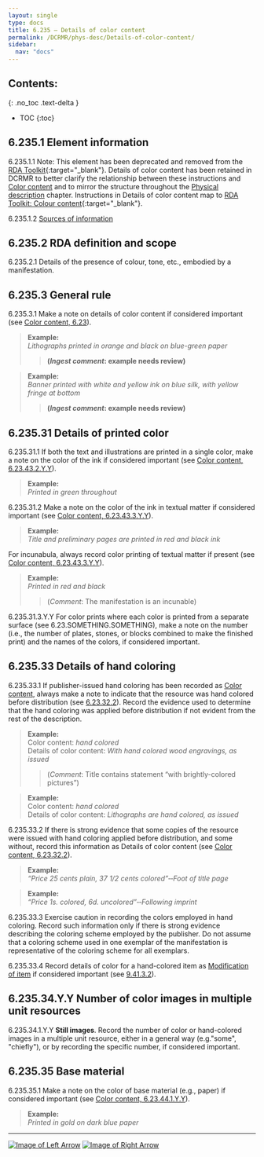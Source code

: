 ```yaml
---
layout: single
type: docs
title: 6.235 — Details of color content
permalink: /DCRMR/phys-desc/Details-of-color-content/
sidebar:
  nav: "docs"
---
```


## Contents:
{: .no_toc .text-delta }

- TOC
{:toc}

## 6.235.1 Element information

<a name="6.235.1.1">6.235.1.1</a> Note: This element has been deprecated and removed from the [RDA Toolkit](https://www.rdatoolkit.org/){:target="_blank"}. Details of color content has been retained in DCRMR to better clarify the relationship between these instructions and [Color content](/DCRMR/phys-desc/Color-content/) and to mirror the structure throughout the [Physical description](/DCRMR/phys-desc/) chapter. Instructions in Details of color content map to [RDA Toolkit: Colour content](https://access.rdatoolkit.org/Content/Index?externalId=en-US_ala-26e5e1f2-b7fb-383b-954a-b2560eb6eb40){:target="_blank"}.

<a name="6.235.1.2">6.235.1.2</a> [Sources of information](/DCRMR/phys-desc/#6011-sources-of-information) 

## 6.235.2 RDA definition and scope

<a name="6.235.2.1">6.235.2.1</a> Details of the presence of colour, tone, etc., embodied by a manifestation.

## 6.235.3 General rule

<a name="6.235.3.1">6.235.3.1</a> Make a note on details of color content if considered important (see [Color content, 6.23](/DCRMR/phys-desc/Color-content/)).

>**Example:**  
><CITE>Lithographs printed in orange and black on blue-green paper</CITE>  
>>**(*Ingest comment*: example needs review)**

>**Example:**  
><CITE>Banner printed with white and yellow ink on blue silk, with yellow fringe at bottom</CITE>  
>>**(*Ingest comment*: example needs review)**

## 6.235.31 Details of printed color

<a name="6.235.31.1">6.235.31.1</a> If both the text and illustrations are printed in a single color, make a note on the color of the ink if considered important (see [Color content, 6.23.43.2.Y.Y](/DCRMR/phys-desc/Color-content/#6.23.43.2.Y.Y)).

>**Example:**  
><CITE>Printed in green throughout</CITE>

<a name="6.235.31.2">6.235.31.2</a> Make a note on the color of the ink in textual matter if considered important (see [Color content, 6.23.43.3.Y.Y](/DCRMR/phys-desc/Color-content/#6.23.43.3.Y.Y)).

>**Example:**  
><CITE>Title and preliminary pages are printed in red and black ink</CITE>

For incunabula, always record color printing of textual matter if present (see [Color content, 6.23.43.3.Y.Y](/DCRMR/phys-desc/Color-content/#6.23.43.3.Y.Y)).

>**Example:**  
><CITE>Printed in red and black</CITE>  
>>(*Comment*: The manifestation is an incunable)

<a name="6.235.31.3.Y.Y">6.235.31.3.Y.Y</a> For color prints  where each color is printed from a separate surface (see 6.23.SOMETHING.SOMETHING), make a note on the number (i.e., the number of plates, stones, or blocks combined to make the finished print) and the names of the colors, if considered important. 

## 6.235.33 Details of hand coloring

<a name="6.235.33.1">6.235.33.1</a> If publisher-issued hand coloring has been recorded as [Color content](/DCRMR/phys-desc/Color-content/), always make a note to indicate that the resource was hand colored before distribution (see [6.23.32.2](/DCRMR/phys-desc/Color-content/#6.23.32.2)). Record the evidence used to determine that the hand coloring was applied before distribution if not evident from the rest of the description.

>**Example:**  
>Color content: <CITE>hand colored</CITE>  
>Details of color content: <CITE>With hand colored wood engravings, as issued</CITE>  
>>(*Comment*: Title contains statement “with brightly-colored pictures”)

>**Example:**  
>Color content: <CITE>hand colored</CITE>  
>Details of color content: <CITE>Lithographs are hand colored, as issued</CITE>  

<a name="6.235.33.2">6.235.33.2</a> If there is strong evidence that some copies of the resource were issued with hand coloring applied before distribution, and some without, record this information as Details of color content (see [Color content, 6.23.32.2](/DCRMR/phys-desc/Color-content/#6.23.32.2)).

>**Example:**  
><CITE>“Price 25 cents plain, 37 1/2 cents colored”&#8208;&#8208;Foot of title page</CITE>  

>**Example:**  
><CITE>“Price 1s. colored, 6d. uncolored”&#8208;&#8208;Following imprint</CITE> 

<a name="6.235.33.3">6.235.33.3</a> Exercise caution in recording the colors employed in hand coloring. Record such information only if there is strong evidence describing the coloring scheme employed by the publisher. Do not assume that a coloring scheme used in one exemplar of the manifestation is representative of the coloring scheme for all exemplars. 

<a name="6.235.33.4">6.235.33.4</a> Record details of color for a hand-colored item as [Modification of item](/DCRMR/additional-notes/Modification-of-item/) if considered important (see [9.41.3.2](/DCRMR/additional-notes/Modification-of-item/#9.41.3.2)).

## 6.235.34.Y.Y Number of color images in multiple unit resources

<a name="6.235.34.1.Y.Y">6.235.34.1.Y.Y</a> **Still images**. Record the number of color or hand-colored images in a multiple unit resource, either in a general way (e.g."some", "chiefly"), or by recording the specific number, if considered important.

## 6.235.35 Base material

<a name="6.235.35.1">6.235.35.1</a> Make a note on the color of base material (e.g., paper) if considered important (see [Color content, 6.23.44.1.Y.Y](/DCRMR/phys-desc/Color-content/#6.23.44.1.Y.Y)).

>**Example:**  
><CITE>Printed in gold on dark blue paper</CITE>  

---

[![Image of Left Arrow](https://rbms-bsc.github.io/DCRMR/assets/pictures/navigation/Arrow_Left.png "6.23 — Color content")](/DCRMR/phys-desc/Color-content/) [![Image of Right Arrow](https://rbms-bsc.github.io/DCRMR/assets/pictures/navigation/Arrow_Right.png "6.24 — Dimensions")](/DCRMR/phys-desc/Dimensions/)

